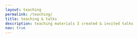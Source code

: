```yaml
---
layout: teaching
permalink: /teaching/
title: teaching & talks
description: teaching materials I created & invited talks
nav: true
---
```


<!-- ### Carnegie Mellon University

<div class="card class mt-3">
  <div class="p-3">
    <div class="row">
      <div class="col-sm-10">
        <h5 class="card-title"><a href="http://demo.clab.cs.cmu.edu/11711fa18/" target="_blank">Algorithms for Natural Language Processing</a></h5>
        <h6 class="card-subtitle font-italic">Fall 2018: TA & Guest Lecturer</h6>
      </div>
      <div class="col-sm-2 text-sm-right">
        <span class="badge" style="background-color:var(--global-theme-color); opacity:0.8"> 
          11-711
        </span>
      </div>
    </div>
    <ul class="card-text font-weight-light list-group list-group-flush">  
      <li class="list-group-item">
        <div class="row">
          <div class="col-sm-10">
            Recitation: Parsing Reranker
          </div>
          <div class="col-sm-2">
            <a href="http://demo.clab.cs.cmu.edu/11711fa18/recitation_notes/recitation_slides_rerank.pdf" target="_blank">slides</a>&nbsp;
          </div>
        </div>
      </li>  
    </ul>
    
  </div>
</div>


<div class="card class mt-3">
  <div class="p-3">
    <div class="row">
      <div class="col-sm-10">
        <h5 class="card-title"><a href="http://www.cs.cmu.edu/afs/cs/user/tbergkir/www/11711fa17/" target="_blank">Algorithms for Natural Language Processing</a></h5>
        <h6 class="card-subtitle font-italic">Fall 2017: TA</h6>
      </div>
      <div class="col-sm-2 text-sm-right">
        <span class="badge" style="background-color:var(--global-theme-color); opacity:0.8">
          11-711
        </span>
      </div>
    </div>
    <ul class="card-text font-weight-light list-group list-group-flush">
      <li class="list-group-item">
        <div class="row">
          <div class="col-sm-10">
            Recitation: Conditional Random Fields
          </div>
          <div class="col-sm-2">
            <a href="http://www.cs.cmu.edu/afs/cs/user/tbergkir/www/11711fa17/recitation5_slides.pdf" target="_blank">slides</a>&nbsp;
          </div>
        </div>
      </li>
      <li class="list-group-item">
        <div class="row">
          <div class="col-sm-10">
            Recitation: Coarse-to-fine CKY parsing
          </div>
          <div class="col-sm-2">
            <a href="http://www.cs.cmu.edu/afs/cs/user/tbergkir/www/11711fa17/recitation8_notes_coarse_to_fine.pdf" target="_blank">notes</a>&nbsp;
          </div>
        </div>
      </li>
      <li class="list-group-item">
        <div class="row">
          <div class="col-sm-10">
            Recitation: EM algorithm for word alignment
          </div>
          <div class="col-sm-2">
            <a href="http://www.cs.cmu.edu/afs/cs/user/tbergkir/www/11711fa17/recitation10_slides.pdf" target="_blank">slides</a>&nbsp;            
          </div>
        </div>
      </li>  
    </ul>
    
  </div>
</div> -->

<!-- <div class="talks">
  <h3>Invited talks</h3>
  <ol class="bibliography">
    <li><div class="row">
  <div class="col-sm-8">
      <div class="title">Learning Computational Models of Non-Standard Language</div>
      <div class="periodical">    
        <em>MCQLL lab meeting, McGill University,</em> February 8, 2022        
      </div>
    <div class="links"> 
      <a class="btn btn-sm z-depth-0 abstract" role="button">Abstract</a>
      <a href="/~mryskina/assets/pdf/Ryskina-MCQLL-slides.pdf" class="btn btn-sm z-depth-0" role="button" target="_blank">Slides</a>
    </div> 
    <div class="abstract hidden">
      <p>Non-standard linguistic items, such as novel words or creative spellings, are common in domains like social media and pose challenges for automatically processing text from these domains. To build models capable of processing such innovative items, we need to not only understand how humans reason about non-standard language, but also be able to operationalize this knowledge to create useful inductive biases. In this talk, I will present empirical studies of several phenomena under the umbrella of non-standard language, modeled at the levels of granularity ranging from individual users to entire dialects. First, I will show how idiosyncratic spelling preferences reveal information about the user, with an application to the bibliographic task of identifying typesetters of historical printed documents. Second, I will discuss the common patterns in user-specific orthographies and demonstrate that incorporating these patterns helps with unsupervised conversion of idiosyncratically romanized text into the native orthography of the language. In the final part of the talk, I will focus on word emergence in a dialect as a whole and present a diachronic corpus study modeling the language-internal and language-external factors that drive neology.</p>
    </div>   
  </div>
  </div>
  </li>
  <li><div class="row">
  <div class="col-sm-8">
      <div class="title">Romanization with Friends: Deciphering Informally Romanized Text</div>
      <div class="periodical">    
        <em>NLP with Friends seminar series,</em> November 3, 2021        
      </div>
    <div class="links"> 
      <a class="btn btn-sm z-depth-0 abstract" role="button">Abstract</a>
      <a href="https://nlpwithfriends.com/speakers/maria-ryskina" class="btn btn-sm z-depth-0" role="button" target="_blank">Website</a>
      <a href="/~mryskina/assets/pdf/Ryskina-NLPWithFriends-slides.pdf" class="btn btn-sm z-depth-0" role="button" target="_blank">Slides</a>
      <a href="https://youtu.be/fSEyOeTpv5c" class="btn btn-sm z-depth-0" role="button" target="_blank">Video</a>
    </div> 
    <div class="abstract hidden">
      <p>Informal romanization is an idiosyncratic way of typing non-Latin-script languages in Latin alphabet, common on social media and in other online communication. Although each user has their own character substitution preferences, these choices are typically grounded in shared perceptions of visual and phonetic similarity between characters. In this talk, I will focus on the task of converting such romanized text into its native orthography for Russian, Egyptian Arabic, and Kannada, showing how similarity-encoding inductive bias helps in the absence of parallel data. I’ll also share some insights into the behaviors of the unsupervised finite-state and seq2seq models for this task and discuss how their combinations can leverage their different strengths.</p>
    </div>   
  </div>
  </div>
  </li>
  <li><div class="row">
  <div class="col-sm-8">
      <div class="title">Unsupervised Decipherment of Informal Romanization</div>
      <div class="periodical">    
        <em>NLPhD speaker series, Saarland University,</em> June 22, 2021        
      </div>
    <div class="links">
      <a class="btn btn-sm z-depth-0 abstract" role="button">Abstract</a> 
      <a href="/~mryskina/assets/pdf/Ryskina-NLPhD-slides.pdf" class="btn btn-sm z-depth-0" role="button" target="_blank">Slides</a>
    </div>
    <div class="abstract hidden">
      <p>Informal romanization is an idiosyncratic way of typing non-Latin-script languages in Latin alphabet, commonly used in online communication. Although the character substitution choices vary between users, they are typically grounded in shared notions of visual and phonetic similarity between characters. In this talk, I will focus on the task of converting such romanized text into its native orthography for Russian, Egyptian Arabic, and Kannada, showing how similarity-encoding inductive bias helps in the absence of parallel data. I'll also share some insights into the behaviors of the unsupervised finite-state and seq2seq models for this task and discuss how their combinations can leverage their different strengths.</p>
    </div>     
  </div>
  </div>
  </li>
  <li><div class="row">
  <div class="col-sm-8">
      <div class="title">Informal Romanization across Languages and Scripts</div>
      <div class="periodical">    
        <em>SIGTYP lecture series,</em> June 18, 2021        
      </div>
    <div class="links"> 
      <a class="btn btn-sm z-depth-0 abstract" role="button">Abstract</a>
      <a href="https://sigtyp.github.io/lectures.html#lecture-ryskina" class="btn btn-sm z-depth-0" role="button" target="_blank">Website</a>
      <a href="/~mryskina/assets/pdf/Ryskina-SIGTYP-slides.pdf" class="btn btn-sm z-depth-0" role="button" target="_blank">Slides</a>
      <a href="https://www.youtube.com/watch?v=ZCgbancq4zc&list=PLFIGad0NI4ovlwmNdHMVGnEVt3lnXUim6" class="btn btn-sm z-depth-0" role="button" target="_blank">Video</a>
    </div> 
    <div class="abstract hidden">
      <p>Informal romanization is an idiosyncratic way of typing non-Latin-script languages in Latin alphabet, commonly used in online communication. Although the character substitution choices vary between users, they are typically grounded in shared notions of visual and phonetic similarity between characters. In this talk, I will focus on the task of converting such romanized text into its native orthography and present experimental results for Russian, Arabic, and Kannada, highlighting the differences specific to writing systems. I will also show how similarity-encoding inductive bias helps in the absence of parallel data, present comparative error analysis for unsupervised finite-state and seq2seq models for this task, and explore how the combinations of the two model classes can leverage their different strengths.</p>
    </div>   
  </div>
  </div>
  </li>
</ol>
</div> -->


